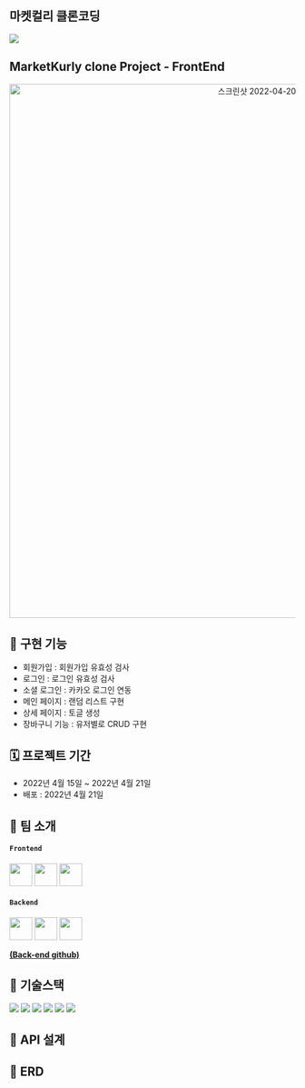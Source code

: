 ## 마켓컬리 클론코딩

![](../../Desktop/Desktop_image/springlogo.png)

## MarketKurly clone Project - FrontEnd

<div align="center">
<img width="940" alt="스크린샷 2022-04-20 오후 11 17 02" src="https://user-images.githubusercontent.com/98807506/164251304-7d922bbe-4bbd-4370-ba77-e3df065655ab.png">
 </div>

## 🤖 구현 기능

- 회원가입 : 회원가입 유효성 검사
- 로그인 : 로그인 유효성 검사
- 소셜 로그인 : 카카오 로그인 연동
- 메인 페이지 : 랜덤 리스트 구현
- 상세 페이지 : 토글 생성
- 장바구니 기능 : 유저별로 CRUD 구현

## 🗓 프로젝트 기간

- 2022년 4월 15일 ~ 2022년 4월 21일
- 배포 : 2022년 4월 21일

## 👥 팀 소개

#### `Frontend`

<a href="https://github.com/crown0205" target="_blank"><img height="40"  src="https://img.shields.io/static/v1?label=React&message=정현수 &color=1c7ed6&style=for-the-badge&>"/></a>
<a href="https://github.com/Co-Ji" target="_blank"><img height="40"  src="https://img.shields.io/static/v1?label=React&message=강성지 &color=1c7ed6&style=for-the-badge&>"/></a>
<a href="https://github.com/jiaegong" target="_blank"><img height="40"  src="https://img.shields.io/static/v1?label=React&message=공지애 &color=1c7ed6&style=for-the-badge&>"/></a>

#### `Backend`

<a href="https://github.com/Kodddii" target="_blank"><img height="40"  src="https://img.shields.io/static/v1?label=Node.js&message=홍준기 &color=ffd43b&style=for-the-badge&>"/></a>
<a href="https://github.com/ivryxx" target="_blank"><img height="40"  src="https://img.shields.io/static/v1?label=Node.js&message=김윤하 &color=ffd43b&style=for-the-badge&>"/></a>
<a href="https://github.com/taekyunJason" target="_blank"><img height="40"  src="https://img.shields.io/static/v1?label=Node.js&message=김태균 &color=ffd43b&style=for-the-badge&>"/></a>

**[(Back-end github)](https://github.com/Kodddii/cloneproject.git)**

## 📜 기술스택

<div>
<img src="https://img.shields.io/badge/React-61DAFB?style=flat-square&logo=React&logoColor=white"/>
<img src="https://img.shields.io/badge/Create React App-09D3AC?style=flat-square&logo=Create React App&logoColor=white"/>
<img src="https://img.shields.io/badge/React Router-CA4245?style=flat-square&logo=React Router&logoColor=white"/>
<img src="https://img.shields.io/badge/styled-components-DB7093?style=flat-square&logo=styled-components&logoColor=white"/>
<img src="https://img.shields.io/badge/Redux-764ABC?style=flat-square&logo=Redux&logoColor=white"/>
<img src="https://img.shields.io/badge/JavaScript-F7DF1E?style=flat-square&logo=JavaScript&logoColor=white"/>
</div>

<!-- ## 🏹 Trouble Shooting -->

<!-- - 메인 리스트를 랜덤으로 뽑아 데이터를 뿌려주는 문제에서 큰 어려움을 겪은었는데, 거기에 대해서 서술 할꺼다~ -->

<!-- - 후기 수정하기 부분에서 useSelector을 이용하여 포스트 상세페이지 정보를 가져왔는데 find함수를 이용해 후기의 Id값과 params의 commentId값이 같은 것을 반환해야하는데 반환하지 못하는 문제 발생
  → 서버에서 받아온 제이슨 형식 데이터 안의 후기 ID값은 보기엔 숫자형태처럼 보이지만 숫자가 아니었기에 ===가 아닌 ==을 써서 해결

- 회원가입 유효성검사
  → 기존 정규식이 유효성 검사의 역할을 제대로 하지 못해, 정규식을 분리하여 조건을 걸어 사용하니 해결 됨.

- 장바구니 페이지에서 useSelector로 장바구니 리스트를 불러와 price 정보를 빼내는 과정에서 for문을 돌렸을 때 useSelector를 해 오기 전, 장바구니 리스트 반복문이 먼저 실행되어 오류 발생
  → for문 대신 map함수를 사용하여 똑같이 반복문을 돌리는데 [장바구니리스트.map()]을 [장바구니리스트 && 장바구니리스트.map()]으로 써서 문제 해결 -->

## 🔨 API 설계

<!-- <img width="984" alt="스크린샷 2022-04-20 오후 11 00 57" src="https://user-images.githubusercontent.com/98807506/164247995-de2e99fd-cf5a-46ea-80fa-5fd28344592c.png">
<img width="1040" alt="스크린샷 2022-04-20 오후 11 01 10" src="https://user-images.githubusercontent.com/98807506/164248017-4a7f6595-769f-415c-b672-b8257b829b0f.png"> -->

## 🐳 ERD

<!-- ![스크린샷 2022-04-20 오후 10 16 54](https://user-images.githubusercontent.com/98807506/164242191-692527fa-a6c4-4805-9dea-c906b7219b87.png) -->
